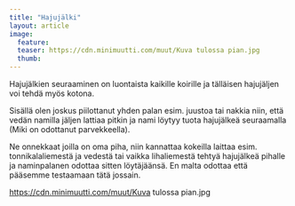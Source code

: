 ```yaml
---
title: "Hajujälki"
layout: article
image:
  feature:
  teaser: https://cdn.minimuutti.com/muut/Kuva tulossa pian.jpg
  thumb:
---
```


Hajujälkien seuraaminen on luontaista kaikille koirille ja tälläisen hajujäljen voi tehdä myös kotona.

Sisällä olen joskus piilottanut yhden palan esim. juustoa tai nakkia niin, että vedän namilla jäljen lattiaa pitkin ja nami löytyy tuota hajujälkeä seuraamalla (Miki on odottanut parvekkeella).

Ne onnekkaat joilla on oma piha, niin kannattaa kokeilla laittaa esim. tonnikalaliemestä ja vedestä tai vaikka lihaliemestä tehtyä hajujälkeä pihalle ja naminpalanen odottaa sitten löytäjäänsä. En malta odottaa että pääsemme testaamaan tätä jossain.


https://cdn.minimuutti.com/muut/Kuva tulossa pian.jpg